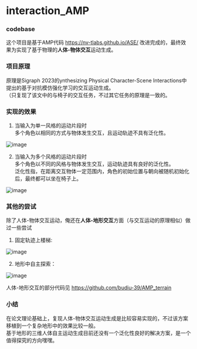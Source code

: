 # interaction_AMP
### codebase
这个项目是基于AMP代码 https://nv-tlabs.github.io/ASE/ 改进完成的，最终效果为实现了基于物理的**人体-物体交互**运动生成。  

### 项目原理
原理是Sigraph 2023的ynthesizing Physical Character-Scene Interactions中提出的基于对抗模仿强化学习的交互运动生成。  
（只复现了该文中的与椅子的交互任务，不过其它任务的原理是一致的。
  
  
### 实现的效果
1. 当输入为单一风格的运动片段时  
   多个角色以相同的方式与物体发生交互，且运动轨迹不具有泛化性。  

![image](https://github.com/budiu-39/interaction_AMP/blob/main/single_reference.gif)   
  
    
2. 当输入为多个风格的运动片段时  
   多个角色以不同的风格与物体发生交互，运动轨迹具有良好的泛化性。  
   泛化性指，在距离交互物体一定范围内，角色的初始位置与朝向被随机初始化后，最终都可以坐在椅子上。  

![image](https://github.com/budiu-39/interaction_AMP/blob/main/multi_reference.gif)

### 其他的尝试
除了人体-物体交互运动，俺还在**人体-地形交互**方面（与交互运动的原理相似）做过一些尝试
  
1. 固定轨迹上楼梯:

![image](https://github.com/budiu-39/interaction_AMP/blob/main/terrain_1.gif)


2. 地形中自主探索：  

![image](https://github.com/budiu-39/interaction_AMP/blob/main/terrain_2.gif)

人体-地形交互的部分代码见 https://github.com/budiu-39/AMP_terrain  

### 小结
在论文理论基础上，复现人体-物体交互运动生成是比较容易实现的，不过该方案移植到一个复杂地形中的效果比较一般。  
基于地形的三维人体自主运动生成目前还没有一个泛化性良好的解决方案，是一个值得探究的方向嘿嘿。


 
